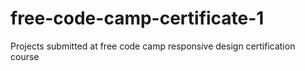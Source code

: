 # free-code-camp-certificate-1
Projects submitted at free code camp responsive design certification course
